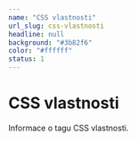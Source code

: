 ```yaml
---
name: "CSS vlastnosti"
url_slug: css-vlastnosti
headline: null
background: "#3b82f6"
color: "#ffffff"
status: 1
---
```


# CSS vlastnosti

Informace o tagu CSS vlastnosti.
